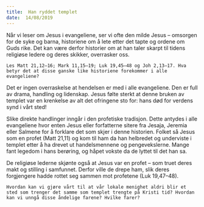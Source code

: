 ```yaml
---
title:  Han ryddet templet
date:  14/08/2019
---
```


Når vi leser om Jesus i evangeliene, ser vi ofte den milde Jesus – omsorgen for de syke og barna, historiene om å lete etter det tapte og ordene om Guds rike. Det kan være derfor historier om at han taler skarpt til tidens religiøse ledere og deres skikker, overrasker oss.

`Les Matt 21,12–16; Mark 11,15–19; Luk 19,45–48 og Joh 2,13–17. Hva betyr det at disse ganske like historiene forekommer i alle evangeliene?`

Det er ingen overraskelse at hendelsen er med i alle evangeliene. Den er full av drama, handling og lidenskap. Jesus følte sterkt at denne bruken av templet var en krenkelse av alt det ofringene sto for: hans død for verdens synd i vårt sted!

Slike direkte handlinger inngår i den profetiske tradisjon. Dette antydes i alle evangeliene hvor enten Jesus eller forfatterne sitere fra Jesaja, Jeremia eller Salmene for å forklare det som skjer i denne historien. Folket så Jesus som en profet (Matt 21,11) og kom til ham da han helbredet og underviste i templet etter å ha drevet ut handelsmennene og pengevekslerne. Mange fant legedom i hans berøring, og håpet vokste da de lyttet til det han sa.

De religiøse lederne skjønte også at Jesus var en profet – som truet deres makt og stilling i samfunnet. Derfor ville de drepe ham, slik deres forgjengere hadde rottet seg sammen mot profetene (Luk 19,47–48).

`Hvordan kan vi gjøre vårt til at vår lokale menighet aldri blir et sted som trenger det samme som templet trengte på Kristi tid? Hvordan kan vi unngå disse åndelige farene? Hvilke farer?`